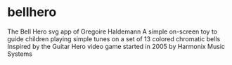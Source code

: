 # bellhero
The Bell Hero svg app of Gregoire Haldemann
A simple on-screen toy to guide children playing simple tunes on a set of 13 colored chromatic bells
Inspired by the Guitar Hero video game started in 2005 by Harmonix Music Systems  
